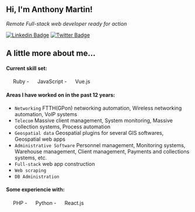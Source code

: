 <h2> Hi, I'm Anthony Martin!</h2>
<p><em>Remote Full-stack web developer ready for action</em></p>

[![Linkedin Badge](https://img.shields.io/badge/-Anthony%20Martin-blue?style=flat-square&logo=Linkedin&logoColor=white&link=https://www.linkedin.com/in/anthony-martin-8820a3117/)](https://www.linkedin.com/in/anthony-martin-8820a3117/)
[![Twitter Badge](https://img.shields.io/badge/-@Anthony2Martin_-1ca0f1?style=flat-square&labelColor=1ca0f1&logo=twitter&logoColor=white&link=https://twitter.com/Anthony2Martin)](https://twitter.com/Anthony2Martin)

## A little more about me...  

  #### Current skill set:
  <img src="https://upload.wikimedia.org/wikipedia/commons/7/73/Ruby_logo.svg" width="15"> Ruby -
  <img src="https://upload.wikimedia.org/wikipedia/commons/6/6a/JavaScript-logo.png" width="15"> JavaScript -
  <img src="https://upload.wikimedia.org/wikipedia/commons/9/95/Vue.js_Logo_2.svg" width="15"> Vue.js
  
  #### Areas I have worked on in the past 12 years:
  - `Networking` FTTH(GPon) networking automation, Wireless networking automation, VoIP systems
  - `Telecom` Massive client management, System monitoring, Massive collection systems, Process automation
  - `Geospatial data` Geospatial plugins for several GIS softwares, Geospatial web apps
  - `Administrative Software` Personnel management, Monitoring systems, Warehouse management, Client management, Payments and collections systems, etc.
  - `Full-stack` web app construction
  - `Web scraping`
  - `DB Administration`
  
  #### Some experiencie with:
  <img src="https://upload.wikimedia.org/wikipedia/commons/2/27/PHP-logo.svg" width="15"> PHP -
  <img src="https://upload.wikimedia.org/wikipedia/commons/c/c3/Python-logo-notext.svg" width="15"> Python - 
  <img src="https://upload.wikimedia.org/wikipedia/commons/a/a7/React-icon.svg" width="15"> React.js
